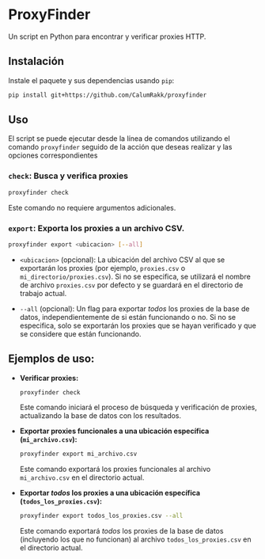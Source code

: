 # ProxyFinder

Un script en Python para encontrar y verificar proxies HTTP.

## Instalación

Instale el paquete y sus dependencias usando `pip`:

```bash
pip install git+https://github.com/CalumRakk/proxyfinder
```

## Uso

El script se puede ejecutar desde la línea de comandos utilizando el comando `proxyfinder` seguido de la acción que deseas realizar y las opciones correspondientes

### **`check`:** Busca y verifica proxies

```bash
proxyfinder check
```

Este comando no requiere argumentos adicionales.

### **`export`:** Exporta los proxies a un archivo CSV.

```bash
proxyfinder export <ubicacion> [--all]
```

- `<ubicacion>` (opcional): La ubicación del archivo CSV al que se exportarán los proxies (por ejemplo, `proxies.csv` o `mi_directorio/proxies.csv`). Si no se especifica, se utilizará el nombre de archivo `proxies.csv` por defecto y se guardará en el directorio de trabajo actual.

- `--all` (opcional): Un flag para exportar _todos_ los proxies de la base de datos, independientemente de si están funcionando o no. Si no se especifica, solo se exportarán los proxies que se hayan verificado y que se considere que están funcionando.

## Ejemplos de uso:

- **Verificar proxies:**

  ```bash
  proxyfinder check
  ```

  Este comando iniciará el proceso de búsqueda y verificación de proxies, actualizando la base de datos con los resultados.

- **Exportar proxies funcionales a una ubicación específica (`mi_archivo.csv`):**

  ```bash
  proxyfinder export mi_archivo.csv
  ```

  Este comando exportará los proxies funcionales al archivo `mi_archivo.csv` en el directorio actual.

- **Exportar _todos_ los proxies a una ubicación específica (`todos_los_proxies.csv`):**

  ```bash
  proxyfinder export todos_los_proxies.csv --all
  ```

  Este comando exportará _todos_ los proxies de la base de datos (incluyendo los que no funcionan) al archivo `todos_los_proxies.csv` en el directorio actual.
